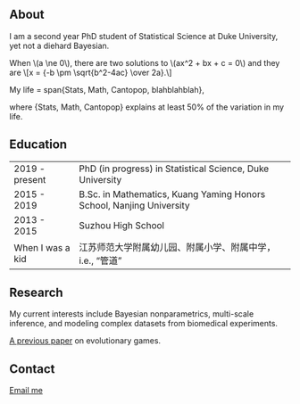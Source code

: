 ## About

I am a second year PhD student of Statistical Science at Duke University, yet not a diehard Bayesian.

<html>
<head>
  <meta charset="utf-8">
  <meta name="viewport" content="width=device-width">
  <title>MathJax example</title>
  <script src="https://polyfill.io/v3/polyfill.min.js?features=es6"></script>
  <script id="MathJax-script" async
          src="https://cdn.jsdelivr.net/npm/mathjax@3/es5/tex-mml-chtml.js">
  </script>
</head>
<body>
<p>
  When \(a \ne 0\), there are two solutions to \(ax^2 + bx + c = 0\) and they are
  \[x = {-b \pm \sqrt{b^2-4ac} \over 2a}.\]
</p>
</body>
</html>

My life = span{Stats, Math, Cantopop, blahblahblah}, 

where {Stats, Math, Cantopop} explains at least 50% of the variation in my life.

## Education

<table border="0" width="0">
    <tr>
    	<td style='border:none;' align="left"> 2019 - present </td><td style='border:none;' align="left"> PhD (in progress) in Statistical Science, Duke University </td>
    </tr>
    <tr>
        <td style='border:none;' align="left"> 2015 - 2019 </td><td style='border:none;' align="left"> B.Sc. in Mathematics, Kuang Yaming Honors School, Nanjing University </td>    
    </tr>
    <tr>
    	<td style='border:none;' align="left"> 2013 - 2015 </td><td style='border:none;' align="left"> Suzhou High School  </td>
    </tr>
    <tr>
    	<td style='border:none;' align="left"> When I was a kid </td><td style='border:none;' align="left"> 江苏师范大学附属幼儿园、附属小学、附属中学，i.e., “管道”  </td>
    </tr>
  </table>

## Research

My current interests include Bayesian nonparametrics, multi-scale inference, and modeling complex datasets from biomedical experiments. 

[A previous paper](https://pubmed.ncbi.nlm.nih.gov/30056505/) on evolutionary games.

## Contact

[Email me](mailto:zw122@duke.edu)


